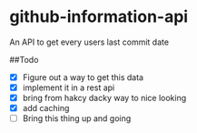 # github-information-api
An API to get every users last commit date

##Todo
* [x] Figure out a way to get this data
* [x] implement it in a rest api
* [x] bring from hakcy dacky way to nice looking
* [x] add caching
* [ ] Bring this thing up and going
